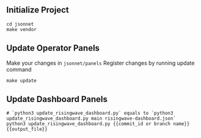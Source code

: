 ## Initialize Project

```shell
cd jsonnet
make vendor
```

## Update Operator Panels

Make your changes in `jsonnet/panels`
Register changes by running update command

```shell
make update
```

## Update Dashboard Panels

```shell
# `python3 update_risingwave_dashboard.py` equals to `python3 update_risingwave_dashboard.py main risingwave-dashboard.json`
python3 update_risingwave_dashboard.py {{commit_id or branch name}} {{output_file}}
```
